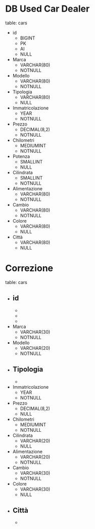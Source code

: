 # DB Used Car Dealer

table: cars

- id 
    - BIGINT
    - PK
    - AI
    - NULL
- Marca
    - VARCHAR(80)
    - NOTNULL
- Modello
    - VARCHAR(80)
    - NOTNULL
- Tipologia
    - VARCHAR(80)
    - NULL
- Immatricolazione
    - YEAR
    - NOTNULL
- Prezzo
    - DECIMAL(8,2)
    - NOTNULL
- Chilometri
    - MEDIUMINT
    - NOTNULL
- Potenza
    - SMALLINT
    - NULL
- Cilindrata
    - SMALLINT
    - NOTNULL
- Alimentazione
    - VARCHAR(80)
    - NOTNULL
- Cambio
    - VARCHAR(80)
    - NOTNULL
- Colore
    - VARCHAR(80)
    - NULL
- Città
    - VARCHAR(80)
    - NULL

# Correzione

table: cars

- id 
    - 
    - 
    - 
    - 
- Marca
    - VARCHAR(30)
    - NOTNULL
- Modello
    - VARCHAR(20)
    - NOTNULL
- Tipologia
    - 
    - 
- Immatricolazione
    - YEAR
    - NOTNULL
- Prezzo
    - DECIMAL(8,2)
    - NULL
- Chilometri
    - MEDIUMINT
    - NOTNULL
- Cilindrata
    - VARCHAR(20)
    - NULL
- Alimentazione
    - VARCHAR(20)
    - NOTNULL
- Cambio
    - VARCHAR(30)
    - NOTNULL
- Colore
    - VARCHAR(30)
    - NULL
- Città
    - 
    - 